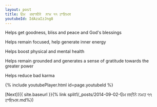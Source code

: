 ```yaml
---
layout: post
title: ਓਮ  ਜਵਾਲੀਨੇ  ਨਾਮ ੧੧ ਟਾਇਮਸ
youtubeId: IdAzaIzJng8
---
```

 
 
Helps get goodness, bliss and peace and God's blessings
 
Helps remain focused, help generate inner energy 
 
Helps boost physical and mental health 
 
Helps remain grounded and generates a sense of gratitude towards the greater power 
 
Helps reduce bad karma
 
 
 
 


{% include youtubePlayer.html id=page.youtubeId %}
 
[Next]({{ site.baseurl }}{% link  split1/_posts/2014-09-02-ਓਮ ਜਦੀਨੇ ਨਮਹ ੧੧ ਟਾਇਮਸ.md%})
 

